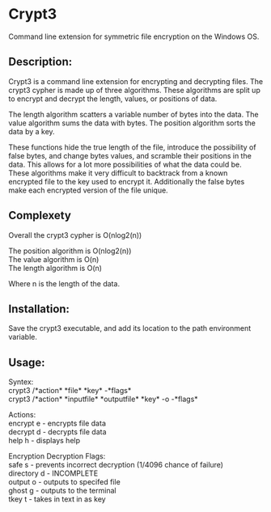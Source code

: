 # Crypt3
Command line extension for symmetric file encryption on the Windows OS.

## Description:
Crypt3 is a command line extension for encrypting and decrypting files. The crypt3 cypher is made up of three algorithms. These algorithms are split up to encrypt and decrypt the length, values, or positions of data.

The length algorithm scatters a variable number of bytes into the data. The value algorithm sums the data with bytes. The position algorithm sorts the data by a key.

These functions hide the true length of the file, introduce the possibility of false bytes, and change bytes values, and scramble their positions in the data. This allows for a lot more possibilities of what the data could be. These algorithms make it very difficult to backtrack from a known encrypted file to the key used to encrypt it. Additionally the false bytes make each encrypted version of the file unique.

## Complexety
Overall the crypt3 cypher is O(nlog2(n))

The position algorithm is O(nlog2(n))  
The value algorithm is O(n)  
The length algorithm is O(n)

Where n is the length of the data.

## Installation:
Save the crypt3 executable, and add its location to the path environment variable.

## Usage:  
Syntex:  
  crypt3 /\*action\* \*file\* \*key\* -\*flags\*  
  crypt3 /\*action\* \*inputfile\* \*outputfile\* \*key\* -o -\*flags\*  

Actions:  
  encrypt e - encrypts file data  
  decrypt d - decrypts file data  
  help h - displays help  

Encryption Decryption Flags:  
  safe s - prevents incorrect decryption (1/4096 chance of failure)  
  directory d - INCOMPLETE  
  output o - outputs to specifed file  
  ghost g - outputs to the terminal  
  tkey t - takes in text in as key  
